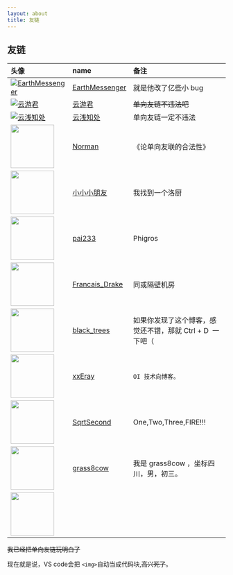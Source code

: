 ```yaml
---
layout: about
title: 友链
---
```

## 友链

| 头像                                                         | name                                                         | 备注                                                      |
| :----------------------------------------------------------- | :----------------------------------------------------------- | :-------------------------------------------------------- |
| [![EarthMessenger](https://avatars.githubusercontent.com/u/49364506?v=4&s=100)](https://earthmessenger.github.io) | [EarthMessenger](https://earthmessenger.github.io)           | 就是他改了亿些小 bug                                      |
| [![云游君](https://avatars.githubusercontent.com/u/25154432?v=4&s=100)](https://www.yunyoujun.cn) | [云游君](https://www.yunyoujun.cn)                           | ~~单向友链不违法吧~~                                      |
| [![云浅知处](https://yunqian-qwq.github.io/images/avatar.png)](https://yunqian-qwq.github.io/) | [云浅知处](https://yunqian-qwq.github.io/)                   | 单向友链一定不违法                                        |
| [<img src="https://cdn.jsdelivr.net/gh/fat-old-eight/fat-old-eight.github.io@main/assets/pic/favicon.ico" width=100xp>](https://zxt688.top/) | [Norman](https://zxt688.top/)                                | 《论单向友联的合法性》                                    |
| [<img src="https://lijiaan.top/usr/themes/Aria/favicon.ico" width=100xp>](https://lijiaan.top/) | [小小小朋友](https://lijiaan.top/)                           | 我找到一个洛厨                                            |
| [<img src="https://blog.pai233.top/img/avatar.jpg" width=100xp>](https://blog.pai233.top) | [pai233](https://blog.pai233.top)                            | Phigros                                                   |
| [<img src="https://api.yimian.xyz/img/?path=imgbed/img_6bbb7f2_100x100_8_null_normal.jpeg" width=100xp>](https://www.cnblogs.com/Fran-CENSORED-Cwoi/) | [Francais_Drake](https://www.cnblogs.com/Fran-CENSORED-Cwoi/) | 同或隔壁机房                                              |
| [<img src="https://hylwxqwq.github.io/img/logo.jpg" width=100xp>](https://hylwxqwq.github.io/) | [black_trees](https://hylwxqwq.github.io/)                   | 如果你发现了这个博客，感觉还不错，那就 Ctrl + D  一下吧（ |
| [<img src="https://xxeray.gitlab.io/images/avatar/64x64.jpg" width=100xp>](https://xxeray.gitlab.io/guestbook/links/) | [xxEray](https://xxeray.gitlab.io/guestbook/links/)          | `OI 技术向博客。`                                         |
| [<img src="https://avatars.githubusercontent.com/u/79489964?v=4" width=100xp>](https://www.cnblogs.com/SqrtSecond) | [SqrtSecond](https://www.cnblogs.com/SqrtSecond)             | One,Two,Three,FIRE!!!                                     |
| [<img src="https://api.yimian.xyz/img/?path=imgbed/img_685e735_48x48_8_null_normal.jpeg" width=100xp>](https://www.cnblogs.com/cwhfy) | [grass8cow](https://www.cnblogs.com/cwhfy)                   | 我是 grass8cow ，坐标四川，男，初三。                     |
| [<img src="https://pic.cnblogs.com/face/2221904/20201121190220.png" width=100xp>](https://www.cnblogs.com/ying-xue) |                                                              |                                                           |

~~我已经把单向友链玩明白了~~

现在就是说，VS code会把 `<img>`自动当成代码块,~~高兴死了~~。
